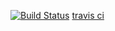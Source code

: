 [![Build Status](https://travis-ci.org/romanticspirit/spring-boot-practice.svg?branch=master)](https://travis-ci.org/romanticspirit/spring-boot-practice)
[travis ci](https://travis-ci.org/romanticspirit/spring-boot-practice/builds)
